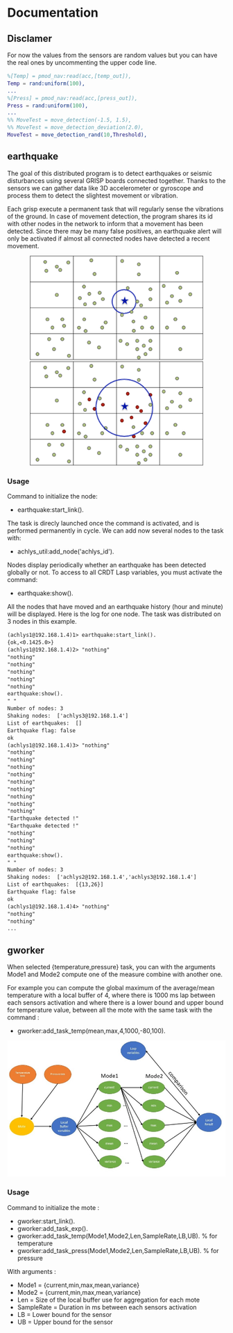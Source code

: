 # Documentation
## Disclamer

For now the values from the sensors are random values but you can have the real ones by uncommenting the upper code line.

```erlang
%[Temp] = pmod_nav:read(acc,[temp_out]),
Temp = rand:uniform(100),
...
%[Press] = pmod_nav:read(acc,[press_out]),
Press = rand:uniform(100),
...
%% MoveTest = move_detection(-1.5, 1.5),
%% MoveTest = move_detection_deviation(2.0),
MoveTest = move_detection_rand(10,Threshold),
```

## earthquake

The goal of this distributed program is to detect earthquakes or seismic disturbances using several GRISP boards connected together. Thanks to the sensors we can gather data like 3D accelerometer or gyroscope and process them to detect the slightest movement or vibration.

Each grisp execute a permanent task that will regularly sense the vibrations of the ground. In case of movement detection, the program shares its id with other nodes in the network to inform that a movement has been detected. Since there may be many false positives, an earthquake alert will only be activated if almost all connected nodes have detected a recent movement.


<p align="center">
  <img src="resources/quake0.png" alt="EDoc" width="400"/>
  <img src="resources/quake1.png" alt="EDoc" width="400"/>
</p>


### Usage 

Command to initialize the node: 
- earthquake:start_link().

The task is direcly launched once the command is activated, and is performed permanently in cycle. We can add now several nodes to the task with: 
- achlys_util:add_node('achlys_id').

Nodes display periodically whether an earthquake has been detected globally or not. To access to all CRDT Lasp variables, you must activate the command: 
- earthquake:show(). 

All the nodes that have moved and an earthquake history (hour and minute) will be displayed. Here is the log for one node. The task was distributed on 3 nodes in this example.

```txt
(achlys1@192.168.1.4)1> earthquake:start_link().
{ok,<0.1425.0>}
(achlys1@192.168.1.4)2> "nothing"
"nothing"
"nothing"
"nothing"
"nothing"
"nothing"
earthquake:show().
" "
Number of nodes: 3
Shaking nodes:  ['achlys3@192.168.1.4']
List of earthquakes:  []
Earthquake flag: false
ok
(achlys1@192.168.1.4)3> "nothing"
"nothing"
"nothing"
"nothing"
"nothing"
"nothing"
"nothing"
"nothing"
"nothing"
"nothing"
"Earthquake detected !"
"Earthquake detected !"
"nothing"
"nothing"
"nothing"
earthquake:show().
" "
Number of nodes: 3
Shaking nodes:  ['achlys2@192.168.1.4','achlys3@192.168.1.4']
List of earthquakes:  [{13,26}]
Earthquake flag: false
ok
(achlys1@192.168.1.4)4> "nothing"
"nothing"
"nothing"
...
```

## gworker

When selected {temperature,pressure} task, you can with the arguments Mode1 and Mode2 compute one of the measure combine with another one. 

For example you can compute the global maximum of the average/mean temperature with a local buffer of 4, where there is 1000 ms lap between each sensors activation and where there is a lower bound and upper bound for temperature value, between all the mote with the same task with the command : 
- gworker:add_task_temp(mean,max,4,1000,-80,100). 

<p align="center">
  <img src="resources/presentation_gworker.jpg" alt="EDoc" width="800"/>
</p>

### Usage 

Command to initialize the mote : 
- gworker:start_link().
- gworker:add_task_exp().
- gworker:add_task_temp(Mode1,Mode2,Len,SampleRate,LB,UB). % for temperature
- gworker:add_task_press(Mode1,Mode2,Len,SampleRate,LB,UB). % for pressure

With arguments : 
- Mode1      = {current,min,max,mean,variance}
- Mode2      = {current,min,max,mean,variance}
- Len        = Size of the local buffer use for aggregation for each mote
- SampleRate = Duration in ms between each sensors activation
- LB         = Lower bound for the sensor
- UB         = Upper bound for the sensor

